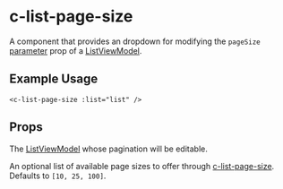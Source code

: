 # c-list-page-size

<!-- MARKER:summary -->
    
A component that provides an dropdown for modifying the `pageSize` [parameter](/modeling/model-components/data-sources.md) prop of a [ListViewModel](/stacks/vue/layers/viewmodels.md).

<!-- MARKER:summary-end -->

## Example Usage

``` vue-html
<c-list-page-size :list="list" />
```

## Props

<Prop def="list: ListViewModel" lang="ts" />

The [ListViewModel](/stacks/vue/layers/viewmodels.md) whose pagination will be editable.

<Prop def="pageSizes?: number[]" lang="ts" />

An optional list of available page sizes to offer through [c-list-page-size](/stacks/vue/coalesce-vue-vuetify/components/c-list-page-size.md). Defaults to `[10, 25, 100]`.




